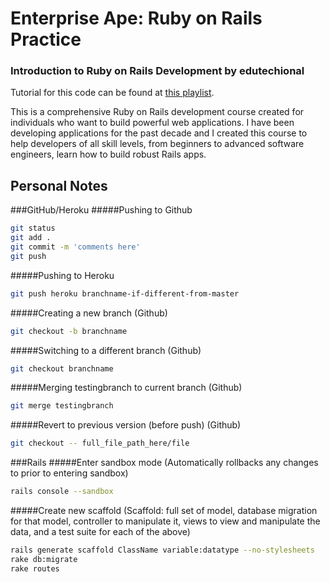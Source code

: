 Enterprise Ape: Ruby on Rails Practice
========================================

### Introduction to Ruby on Rails Development by edutechional

Tutorial for this code can be found at [this playlist](https://www.youtube.com/playlist?list=PLgYiyoyNPrv-j6vFyXP8mgRyvpRqFkjb8).

This is a comprehensive Ruby on Rails development course created for individuals who want to build powerful web applications. I have been developing applications for the past decade and I created this course to help developers of all skill levels, from beginners to advanced software engineers, learn how to build robust Rails apps.

## Personal Notes

###GitHub/Heroku
#####Pushing to Github
```bash
git status
git add .
git commit -m 'comments here'
git push
```

#####Pushing to Heroku
```bash
git push heroku branchname-if-different-from-master
```

#####Creating a new branch (Github)
```bash
git checkout -b branchname
```

#####Switching to a different branch (Github)
```bash
git checkout branchname
```

#####Merging testingbranch to current branch (Github)
```bash
git merge testingbranch
```

#####Revert to previous version (before push) (Github)
```bash
git checkout -- full_file_path_here/file
```


###Rails
#####Enter sandbox mode
(Automatically rollbacks any changes to prior to entering sandbox)
```bash
rails console --sandbox
```

#####Create new scaffold
(Scaffold: full set of model, database migration for that model, controller to manipulate it, views to view and manipulate the data, and a test suite for each of the above)
```bash
rails generate scaffold ClassName variable:datatype --no-stylesheets
rake db:migrate
rake routes
```

